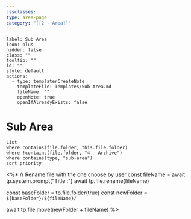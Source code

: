 ```yaml
---
cssclasses: 
type: area-page
category: "[[2 - Area]]"
---
```


```meta-bind-button
label: Sub Area
icon: plus
hidden: false
class: ""
tooltip: ""
id: ""
style: default
actions:
  - type: templaterCreateNote
    templateFile: Templates/Sub Area.md
    fileName: ""
    openNote: true
    openIfAlreadyExists: false

```
# Sub Area
```dataview
List
where contains(file.folder, this.file.folder)
where !contains(file.folder, "4 - Archive")
where contains(type, "sub-area")
sort priority
```
<%*
  // Rename file with the one choose by user
  const fileName = await tp.system.prompt("Title :")
  await tp.file.rename(fileName)
  
  const baseFolder = tp.file.folder(true)
  const newFolder = `${baseFolder}/${fileName}/`

  await tp.file.move(newFolder + fileName)
%>